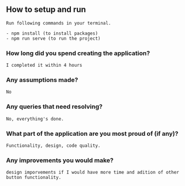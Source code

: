 ## How to setup and run
```
Run following commands in your terminal.

- npm install (to install packages)
- npm run serve (to run the project)
```

### How long did you spend creating the application?
```
I completed it within 4 hours
```

### Any assumptions made?
```
No
```

### Any queries that need resolving?
```
No, everything's done.
```

### What part of the application are you most proud of (if any)?
```
Functionality, design, code quality.
```

### Any improvements you would make?
```
design imporvements if I would have more time and adition of other button functionality.
```
